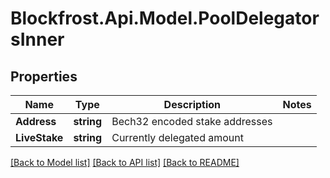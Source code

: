 # Blockfrost.Api.Model.PoolDelegatorsInner
## Properties

Name | Type | Description | Notes
------------ | ------------- | ------------- | -------------
**Address** | **string** | Bech32 encoded stake addresses | 
**LiveStake** | **string** | Currently delegated amount | 

[[Back to Model list]](../README.md#documentation-for-models) [[Back to API list]](../README.md#documentation-for-api-endpoints) [[Back to README]](../README.md)

